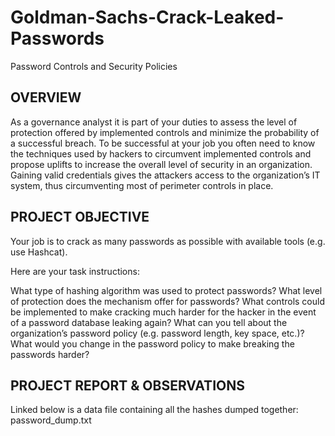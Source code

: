# Goldman-Sachs-Crack-Leaked-Passwords
Password Controls and Security Policies

OVERVIEW
-----------------------------------------------------------------------------------------------------------------------------------------------------------
As a governance analyst it is part of your duties to assess the level of protection offered by implemented controls and minimize the probability of a successful breach. To be successful at your job you often need to know the techniques used by hackers to circumvent implemented controls and propose uplifts to increase the overall level of security in an organization. Gaining valid credentials gives the attackers access to the organization’s IT system, thus circumventing most of perimeter controls in place.

PROJECT OBJECTIVE
-----------------------------------------------------------------------------------------------------------------------------------------------------------
Your job is to crack as many passwords as possible with available tools (e.g. use Hashcat).

Here are your task instructions:

What type of hashing algorithm was used to protect passwords?
What level of protection does the mechanism offer for passwords?
What controls could be implemented to make cracking much harder for the hacker in the event of a password database leaking again?
What can you tell about the organization’s password policy (e.g. password length, key space, etc.)?
What would you change in the password policy to make breaking the passwords harder?

PROJECT REPORT & OBSERVATIONS
-----------------------------------------------------------------------------------------------------------------------------------------------------------
Linked below is a data file containing all the hashes dumped together:
password_dump.txt
